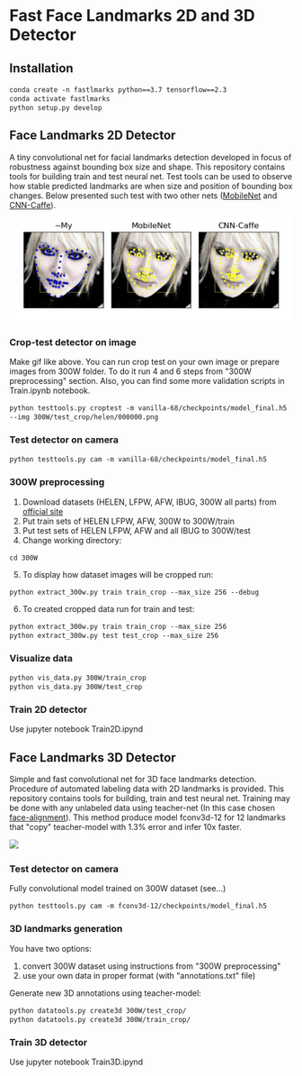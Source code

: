 # Fast Face Landmarks 2D and 3D Detector

## Installation
```
conda create -n fastlmarks python==3.7 tensorflow==2.3    
conda activate fastlmarks    
python setup.py develop
```

## Face Landmarks 2D Detector
A tiny convolutional net for facial landmarks detection developed in focus of robustness 
against bounding box size and shape. This repository contains tools for building train and test neural net. 
Test tools can be used to observe how stable predicted landmarks are when size and position of bounding box changes.
Below presented such test with two other nets ([MobileNet](https://github.com/cunjian/face_alignment) and [CNN-Caffe](https://github.com/songhengyang/face_landmark_factory)).

<img src="vid2d.gif"/></img>

### Crop-test detector on image 
Make gif like above. You can run crop test on your own image or prepare images from 300W folder.
To do it run 4 and 6 steps from "300W preprocessing" section.
Also, you can find some more validation scripts in Train.ipynb notebook. 
```buildoutcfg
python testtools.py croptest -m vanilla-68/checkpoints/model_final.h5 --img 300W/test_crop/helen/000000.png
```
### Test detector on camera

```buildoutcfg
python testtools.py cam -m vanilla-68/checkpoints/model_final.h5
```
### 300W preprocessing
1. Download datasets (HELEN, LFPW, AFW, IBUG, 300W all parts) from [official site](https://ibug.doc.ic.ac.uk/resources/facial-point-annotations/)
2. Put train sets of HELEN LFPW, AFW, 300W to 300W/train
3. Put test sets of HELEN LFPW, AFW and all IBUG to 300W/test
4. Change working directory:

````buildoutcfg
cd 300W
````

5. To display how dataset images will be cropped run:    

````buildoutcfg
python extract_300w.py train train_crop --max_size 256 --debug
````

6. To created cropped data run for train and test:

````buildoutcfg
python extract_300w.py train train_crop --max_size 256
python extract_300w.py test test_crop --max_size 256
````

### Visualize data

```buildoutcfg
python vis_data.py 300W/train_crop
python vis_data.py 300W/test_crop
```

### Train 2D detector
Use jupyter notebook Train2D.ipynd

## Face Landmarks 3D Detector
Simple and fast convolutional net for 3D face landmarks detection. 
Procedure of automated labeling data with 2D landmarks is provided.
This repository contains tools for building, train and test neural net.
Training may be done with any unlabeled data using teacher-net (In this case chosen [face-alignment](https://github.com/1adrianb/face-alignment)). 
This method produce model fconv3d-12 for 12 landmarks that "copy" teacher-model with 1.3% error and infer 10x faster.

<img src="vid3d.gif"/></img>
### Test detector on camera
Fully convolutional model trained on 300W dataset (see...)
```buildoutcfg
python testtools.py cam -m fconv3d-12/checkpoints/model_final.h5
```

### 3D landmarks generation
You have two options: 
1. convert 300W dataset using instructions from "300W preprocessing" 
2. use your own data in proper format (with "annotations.txt" file)    

Generate new 3D annotations using teacher-model:
```buildoutcfg
python datatools.py create3d 300W/test_crop/
python datatools.py create3d 300W/train_crop/
```
### Train 3D detector
Use jupyter notebook Train3D.ipynd
